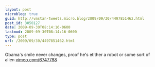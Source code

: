 ```yaml
---
layout: post
microblog: true
guid: http://vmstan-tweets.micro.blog/2009/09/30/4497851462.html
post_id: 3050127
date: 2009-09-30T08:14:16-0600
lastmod: 2009-09-30T08:14:16-0600
type: post
url: /2009/09/30/4497851462.html
---
```

Obama's smile never changes, proof he's etither a robot or some sort of alien [vimeo.com/6747788](http://vimeo.com/6747788)

